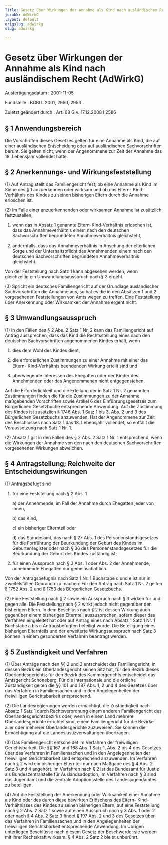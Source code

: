```yaml
---
Title: Gesetz über Wirkungen der Annahme als Kind nach ausländischem Recht
jurabk: AdWirkG
layout: default
origslug: adwirkg
slug: adwirkg

---
```


# Gesetz über Wirkungen der Annahme als Kind nach ausländischem Recht (AdWirkG)

Ausfertigungsdatum
:   2001-11-05

Fundstelle
:   BGBl I: 2001, 2950, 2953

Zuletzt geändert durch
:   Art. 68 G v. 17.12.2008 I 2586


## § 1 Anwendungsbereich

Die Vorschriften dieses Gesetzes gelten für eine Annahme als Kind, die
auf einer ausländischen Entscheidung oder auf ausländischen
Sachvorschriften beruht. Sie gelten nicht, wenn der Angenommene zur
Zeit der Annahme das 18. Lebensjahr vollendet hatte.


## § 2 Anerkennungs- und Wirkungsfeststellung

(1) Auf Antrag stellt das Familiengericht fest, ob eine Annahme als
Kind im Sinne des § 1 anzuerkennen oder wirksam und ob das Eltern-
Kind-Verhältnis des Kindes zu seinen bisherigen Eltern durch die
Annahme erloschen ist.

(2) Im Falle einer anzuerkennenden oder wirksamen Annahme ist
zusätzlich festzustellen,

1.  wenn das in Absatz 1 genannte Eltern-Kind-Verhältnis erloschen ist,
    dass das Annahmeverhältnis einem nach den deutschen Sachvorschriften
    begründeten Annahmeverhältnis gleichsteht,


2.  andernfalls, dass das Annahmeverhältnis in Ansehung der elterlichen
    Sorge und der Unterhaltspflicht des Annehmenden einem nach den
    deutschen Sachvorschriften begründeten Annahmeverhältnis gleichsteht.



Von der Feststellung nach Satz 1 kann abgesehen werden, wenn
gleichzeitig ein Umwandlungsausspruch nach § 3 ergeht.

(3) Spricht ein deutsches Familiengericht auf der Grundlage
ausländischer Sachvorschriften die Annahme aus, so hat es die in den
Absätzen 1 und 2 vorgesehenen Feststellungen von Amts wegen zu
treffen. Eine Feststellung über Anerkennung oder Wirksamkeit der
Annahme ergeht nicht.


## § 3 Umwandlungsausspruch

(1) In den Fällen des § 2 Abs. 2 Satz 1 Nr. 2 kann das Familiengericht
auf Antrag aussprechen, dass das Kind die Rechtsstellung eines nach
den deutschen Sachvorschriften angenommenen Kindes erhält, wenn

1.  dies dem Wohl des Kindes dient,


2.  die erforderlichen Zustimmungen zu einer Annahme mit einer das Eltern-
    Kind-Verhältnis beendenden Wirkung erteilt sind und


3.  überwiegende Interessen des Ehegatten oder der Kinder des Annehmenden
    oder des Angenommenen nicht entgegenstehen.



Auf die Erforderlichkeit und die Erteilung der in Satz 1 Nr. 2
genannten Zustimmungen finden die für die Zustimmungen zu der Annahme
maßgebenden Vorschriften sowie Artikel 6 des Einführungsgesetzes zum
Bürgerlichen Gesetzbuche entsprechende Anwendung. Auf die Zustimmung
des Kindes ist zusätzlich § 1746 Abs. 1 Satz 1 bis 3, Abs. 2 und 3 des
Bürgerlichen Gesetzbuchs anzuwenden. Hat der Angenommene zur Zeit des
Beschlusses nach Satz 1 das 18. Lebensjahr vollendet, so entfällt die
Voraussetzung nach Satz 1 Nr. 1.

(2) Absatz 1 gilt in den Fällen des § 2 Abs. 2 Satz 1 Nr. 1
entsprechend, wenn die Wirkungen der Annahme von den nach den
deutschen Sachvorschriften vorgesehenen Wirkungen abweichen.


## § 4 Antragstellung; Reichweite der Entscheidungswirkungen

(1) Antragsbefugt sind

1.  für eine Feststellung nach § 2 Abs. 1

    a)  der Annehmende, im Fall der Annahme durch Ehegatten jeder von ihnen,


    b)  das Kind,


    c)  ein bisheriger Elternteil oder


    d)  das Standesamt, das nach § 27 Abs. 1 des Personenstandsgesetzes für
        die Fortführung der Beurkundung der Geburt des Kindes im
        Geburtenregister oder nach § 36 des Personenstandsgesetzes für die
        Beurkundung der Geburt des Kindes zuständig ist;





2.  für einen Ausspruch nach § 3 Abs. 1 oder Abs. 2 der Annehmende,
    annehmende Ehegatten nur gemeinschaftlich.



Von der Antragsbefugnis nach Satz 1 Nr. 1 Buchstabe d und e ist nur in
Zweifelsfällen Gebrauch zu machen. Für den Antrag nach Satz 1 Nr. 2
gelten § 1752 Abs. 2 und § 1753 des Bürgerlichen Gesetzbuchs.

(2) Eine Feststellung nach § 2 sowie ein Ausspruch nach § 3 wirken für
und gegen alle. Die Feststellung nach § 2 wirkt jedoch nicht gegenüber
den bisherigen Eltern. In dem Beschluss nach § 2 ist dessen Wirkung
auch gegenüber einem bisherigen Elternteil auszusprechen, sofern
dieser das Verfahren eingeleitet hat oder auf Antrag eines nach Absatz
1 Satz 1 Nr. 1 Buchstabe a bis c Antragsbefugten beteiligt wurde. Die
Beteiligung eines bisherigen Elternteils und der erweiterte
Wirkungsausspruch nach Satz 3 können in einem gesonderten Verfahren
beantragt werden.


## § 5 Zuständigkeit und Verfahren

(1) Über Anträge nach den §§ 2 und 3 entscheidet das Familiengericht,
in dessen Bezirk ein Oberlandesgericht seinen Sitz hat, für den Bezirk
dieses Oberlandesgerichts; für den Bezirk des Kammergerichts
entscheidet das Amtsgericht Schöneberg. Für die internationale und die
örtliche Zuständigkeit gelten die §§ 101 und 187 Abs. 1, 2 und 4 des
Gesetzes über das Verfahren in Familiensachen und in den
Angelegenheiten der freiwilligen Gerichtsbarkeit entsprechend.

(2) Die Landesregierungen werden ermächtigt, die Zuständigkeit nach
Absatz 1 Satz 1 durch Rechtsverordnung einem anderen Familiengericht
des Oberlandesgerichtsbezirks oder, wenn in einem Land mehrere
Oberlandesgerichte errichtet sind, einem Familiengericht für die
Bezirke aller oder mehrerer Oberlandesgerichte zuzuweisen. Sie können
die Ermächtigung auf die Landesjustizverwaltungen übertragen.

(3) Das Familiengericht entscheidet im Verfahren der freiwilligen
Gerichtsbarkeit. Die §§ 167 und 168 Abs. 1 Satz 1, Abs. 2 bis 4 des
Gesetzes über das Verfahren in Familiensachen und in den
Angelegenheiten der freiwilligen Gerichtsbarkeit sind entsprechend
anzuwenden. Im Verfahren nach § 2 wird ein bisheriger Elternteil nur
nach Maßgabe des § 4 Abs. 2 Satz 3 und 4 angehört. Im Verfahren nach §
2 ist das Bundesamt für Justiz als Bundeszentralstelle für
Auslandsadoption, im Verfahren nach § 3 sind das Jugendamt und die
zentrale Adoptionsstelle des Landesjugendamtes zu beteiligen.

(4) Auf die Feststellung der Anerkennung oder Wirksamkeit einer
Annahme als Kind oder des durch diese bewirkten Erlöschens des Eltern-
Kind-Verhältnisses des Kindes zu seinen bisherigen Eltern, auf eine
Feststellung nach § 2 Abs. 2 Satz 1 sowie auf einen Ausspruch nach § 3
Abs. 1 oder 2 oder nach § 4 Abs. 2 Satz 3 findet § 197 Abs. 2 und 3
des Gesetzes über das Verfahren in Familiensachen und in den
Angelegenheiten der freiwilligen Gerichtsbarkeit entsprechende
Anwendung. Im Übrigen unterliegen Beschlüsse nach diesem Gesetz der
Beschwerde; sie werden mit ihrer Rechtskraft wirksam. § 4 Abs. 2 Satz
2 bleibt unberührt.

